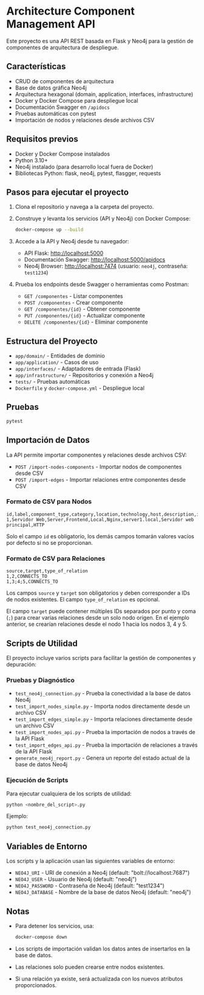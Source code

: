 # Architecture Component Management API

Este proyecto es una API REST basada en Flask y Neo4j para la gestión de componentes de arquitectura de despliegue.

## Características

- CRUD de componentes de arquitectura
- Base de datos gráfica Neo4j
- Arquitectura hexagonal (domain, application, interfaces, infrastructure)
- Docker y Docker Compose para despliegue local
- Documentación Swagger en `/apidocs`
- Pruebas automáticas con pytest
- Importación de nodos y relaciones desde archivos CSV

## Requisitos previos

- Docker y Docker Compose instalados
- Python 3.10+
- Neo4j instalado (para desarrollo local fuera de Docker)
- Bibliotecas Python: flask, neo4j, pytest, flasgger, requests

## Pasos para ejecutar el proyecto

1. Clona el repositorio y navega a la carpeta del proyecto.

2. Construye y levanta los servicios (API y Neo4j) con Docker Compose:

    ```bash
    docker-compose up --build
    ```

3. Accede a la API y Neo4j desde tu navegador:

    - API Flask: [http://localhost:5000](http://localhost:5000)
    - Documentación Swagger: [http://localhost:5000/apidocs](http://localhost:5000/apidocs)
    - Neo4j Browser: [http://localhost:7474](http://localhost:7474) (usuario: `neo4j`, contraseña: `test1234`)

4. Prueba los endpoints desde Swagger o herramientas como Postman:

    - `GET /componentes` - Listar componentes
    - `POST /componentes` - Crear componente
    - `GET /componentes/{id}` - Obtener componente
    - `PUT /componentes/{id}` - Actualizar componente
    - `DELETE /componentes/{id}` - Eliminar componente

## Estructura del Proyecto

- `app/domain/` - Entidades de dominio
- `app/application/` - Casos de uso
- `app/interfaces/` - Adaptadores de entrada (Flask)
- `app/infrastructure/` - Repositorios y conexión a Neo4j
- `tests/` - Pruebas automáticas
- `Dockerfile` y `docker-compose.yml` - Despliegue local

## Pruebas

```bash
pytest
```

## Importación de Datos

La API permite importar componentes y relaciones desde archivos CSV:

- `POST /import-nodes-components` - Importar nodos de componentes desde CSV
- `POST /import-edges` - Importar relaciones entre componentes desde CSV

### Formato de CSV para Nodos

```csv
id,label,component_type,category,location,technology,host,description,interface
1,Servidor Web,Server,Frontend,Local,Nginx,server1.local,Servidor web principal,HTTP
```
Solo el campo `id` es obligatorio, los demás campos tomarán valores vacíos por defecto si no se proporcionan.

### Formato de CSV para Relaciones

```csv
source,target,type_of_relation
1,2,CONNECTS_TO
1,3;4;5,CONNECTS_TO
```
Los campos `source` y `target` son obligatorios y deben corresponder a IDs de nodos existentes. El campo `type_of_relation` es opcional.

El campo `target` puede contener múltiples IDs separados por punto y coma (`;`) para crear varias relaciones desde un solo nodo origen. En el ejemplo anterior, se crearían relaciones desde el nodo 1 hacia los nodos 3, 4 y 5.

## Scripts de Utilidad

El proyecto incluye varios scripts para facilitar la gestión de componentes y depuración:

### Pruebas y Diagnóstico

- `test_neo4j_connection.py` - Prueba la conectividad a la base de datos Neo4j
- `test_import_nodes_simple.py` - Importa nodos directamente desde un archivo CSV
- `test_import_edges_simple.py` - Importa relaciones directamente desde un archivo CSV
- `test_import_nodes_api.py` - Prueba la importación de nodos a través de la API Flask
- `test_import_edges_api.py` - Prueba la importación de relaciones a través de la API Flask
- `generate_neo4j_report.py` - Genera un reporte del estado actual de la base de datos Neo4j

### Ejecución de Scripts

Para ejecutar cualquiera de los scripts de utilidad:

```bash
python <nombre_del_script>.py
```

Ejemplo:
```bash
python test_neo4j_connection.py
```

## Variables de Entorno

Los scripts y la aplicación usan las siguientes variables de entorno:

- `NEO4J_URI` - URI de conexión a Neo4j (default: "bolt://localhost:7687")
- `NEO4J_USER` - Usuario de Neo4j (default: "neo4j")
- `NEO4J_PASSWORD` - Contraseña de Neo4j (default: "test1234")
- `NEO4J_DATABASE` - Nombre de la base de datos Neo4j (default: "neo4j")

## Notas

- Para detener los servicios, usa:

    ```bash
    docker-compose down
    ```

- Los scripts de importación validan los datos antes de insertarlos en la base de datos.
- Las relaciones solo pueden crearse entre nodos existentes.
- Si una relación ya existe, será actualizada con los nuevos atributos proporcionados.


